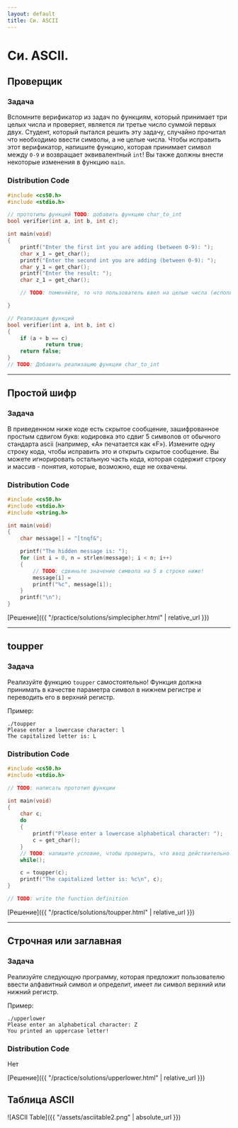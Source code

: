 ```yaml
---
layout: default
title: Си. ASCII
---
```


# Си. ASCII.

## Проверщик

### Задача
Вспомните верификатор из задач по функциям, который принимает три целых числа и проверяет, является ли третье число суммой первых двух. Студент, который пытался решить эту задачу, случайно прочитал что необходимо ввести символы, а не целые числа. Чтобы исправить этот верификатор, напишите функцию, которая принимает символ между `0-9` и возвращает эквивалентный `int`! Вы также должны внести некоторые изменения в функцию `main`.

### Distribution Code
```c
#include <cs50.h>
#include <stdio.h>

// прототипы функций TODO: добавить функцию char_to_int
bool verifier(int a, int b, int c);

int main(void)
{
    printf("Enter the first int you are adding (between 0-9): ");
    char x_1 = get_char();
    printf("Enter the second int you are adding (between 0-9): ");
    char y_1 = get_char();
    printf("Enter the result: ");
    char z_1 = get_char();

    // TODO: поменяйте, то что пользователь ввел на целые числа (использовать функцию char_to_int), и используйте их для проверки результата, напечатайте 'correct!' или 'incorrect!'

}

// Реализация функций
bool verifier(int a, int b, int c)
{
	if (a + b == c)
    		return true;
	return false;
}
// TODO: Добавить реализацию функции char_to_int
```

***

## Простой шифр

### Задача
В приведенном ниже коде есть скрытое сообщение, зашифрованное простым сдвигом букв: кодировка это сдвиг 5 символов от обычного стандарта ascii (например, «A» печатается как «F»). Измените одну строку кода, чтобы исправить это и открыть скрытое сообщение. Вы можете игнорировать остальную часть кода, которая содержит строку и массив - понятия, которые, возможно, еще не охвачены.

### Distribution Code
```c
#include <cs50.h>
#include <stdio.h>
#include <string.h>

int main(void)
{
    char message[] = "[tnqf&";

    printf("The hidden message is: ");
    for (int i = 0, n = strlen(message); i < n; i++)
    {
    	// TODO: сдвиньте значение символа на 5 в строке ниже!
    	message[i] =
    	printf("%c", message[i]);
    }
    printf("\n");
}
```
[Решение]({{ "/practice/solutions/simplecipher.html" | relative_url }})

***

## toupper

### Задача
Реализуйте функцию `toupper` самостоятельно! Функция должна принимать в качестве параметра символ в нижнем регистре и переводить его в верхний регистр.

Пример:
```
./toupper
Please enter a lowercase character: l
The capitalized letter is: L
```

### Distribution Code
```c
#include <cs50.h>
#include <stdio.h>

// TODO: написать прототип функции

int main(void)
{
    char c;
    do
    {
        printf("Please enter a lowercase alphabetical character: ");
        c = get_char();
    }
    // TODO: напишите условие, чтобы проверить, что ввод действительно является строчным символом
    while();

    c = toupper(c);
    printf("The capitalized letter is: %c\n", c);
}

// TODO: write the function definition

```

[Решение]({{ "/practice/solutions/toupper.html" | relative_url }})

***

## Строчная или заглавная

### Задача
Реализуйте следующую программу, которая предложит пользователю ввести алфавитный символ и определит, имеет ли символ верхний или нижний регистр.

Пример:
```
./upperlower
Please enter an alphabetical character: Z
You printed an uppercase letter!
```

### Distribution Code
Нет

[Решение]({{ "/practice/solutions/upperlower.html" | relative_url }})

## Таблица ASCII
![ASCII Table]({{ "/assets/asciitable2.png" | absolute_url }})
